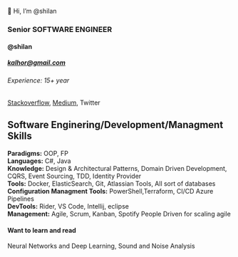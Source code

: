 
<!---
- 👋 Hi, I’m @shilan
- 👀 I’m interested in ...
- 🌱 I’m currently learning ...
- 💞️ I’m looking to collaborate on ...
- 📫 How to reach me ...
shilan/shilan is a ✨ special ✨ repository because its `README.md` (this file) appears on your GitHub profile.
You can click the Preview link to take a look at your changes.
--->
👋 Hi, I’m @shilan
### Senior SOFTWARE ENGINEER
#### @shilan
##### kalhor@gmail.com
###### Experience: 15+ year
[Stackoverflow](), [Medium](https://medium.com/@kalhor), Twitter

## Software Enginering/Development/Managment Skills
**Paradigms:** OOP, FP  
**Languages:** C#, Java  
**Knowledge:** Design & Architectural Patterns, Domain Driven Development, CQRS, Event Sourcing, TDD, Identity Provider  
**Tools:** Docker, ElasticSearch, Git, Atlassian Tools, All sort of databases  
**Configuration Managment Tools:** PowerShell,Terraform, CI/CD Azure Pipelines  
**DevTools:** Rider, VS Code, Intellij, eclipse  
**Management:** Agile, Scrum, Kanban, Spotify People Driven for scaling agile  
#### Want to learn and read
Neural Networks and Deep Learning, Sound and Noise Analysis  
